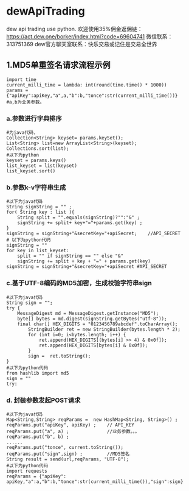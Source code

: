 # dewApiTrading
dew api trading use python.
欢迎使用35%佣金返佣链：
https://act.dew.one/borker/index.html?code=69604741
微信联系：313751369
dew官方聊天室联系：快乐交易或记住是交易全世界
## 1.MD5单重签名请求流程示例

    import time
    current_milli_time = lambda: int(round(time.time() * 1000))
    params = {"apiKey":apiKey,"a",a,"b":b,"tonce":str(current_milli_time())} 
    #a,b为业务参数。

### a.参数进行字典排序
    #为java代码，
    Collection<String> keyset= params.keySet(); 
    List<String> list=new ArrayList<String>(keyset);  
    Collections.sort(list);
    #以下为python
    keyset = params.keys()
    list_keyset = list(keyset)
    list_keyset.sort()
### b.参数k-v字符串生成
    #以下为java代码
    String signString = "" ;     
    for( String key : list ){
	    String split = "".equals(signString)?"":"&" ;
	    signString += split+ key+"="+params.get(key) ;
    }
    signString = signString+"&secretKey="+apiSecret;    //API_SECRET
    # 以下为python代码
    signString = ""
    for key in list_keyset:
        split = "" if signString == "" else "&"
        signString += split + key + "=" + params.get(key)
    signString = signString+"&secretKey="+apiSecret #API_SECRET


### c.基于UTF-8编码的MD5加密，生成校验字符串sign
    #以下为java代码
    String sign = "";
    try {
        MessageDigest md = MessageDigest.getInstance("MD5");
        byte[] bytes = md.digest(signString.getBytes("utf-8"));
        final char[] HEX_DIGITS = "0123456789abcdef".toCharArray();
	        StringBuilder ret = new StringBuilder(bytes.length * 2);
	        for (int i=0; i<bytes.length; i++) {
		        ret.append(HEX_DIGITS[(bytes[i] >> 4) & 0x0f]);
		        ret.append(HEX_DIGITS[bytes[i] & 0x0f]);
	        }
	        sign =  ret.toString();
    }
    #以下为python代码
    from hashlib import md5
    sign = ""
    try:


### d. 封装参数发起POST请求
    #以下为java代码
    Map<String,String> reqParams =  new HashMap<String, String>() ;
    reqParams.put("apiKey", apiKey) ;    // API_KEY
    reqParams.put("a", a) ;              //业务参数。。。
    reqParams.put("b", b) ; 
    ...... 
    reqParams.put("tonce", current.toString());
    reqParams.put("sign",sign) ;         //MD5签名
    String result = send(url,reqParams, "UTF-8");
    #以下为python代码
    import requests
    reqParams = {"apiKey": apiKey,"a":a,"b":b,"tonce":str(current_milli_time()),"sign":sign}
    

        